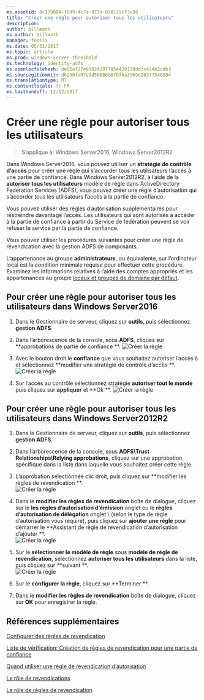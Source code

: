 ```yaml
---
ms.assetid: 8c179884-f0d9-4c7a-973d-820119cf3c38
title: "Créer une règle pour autoriser tous les utilisateurs"
description: 
author: billmath
ms.author: billmath
manager: femila
ms.date: 05/31/2017
ms.topic: article
ms.prod: windows-server-threshold
ms.technology: identity-adfs
ms.openlocfilehash: de85af27e699242977054420178dd3c424b2ddb3
ms.sourcegitcommit: db290fa07e9d50686667bfba3969e20377548504
ms.translationtype: MT
ms.contentlocale: fr-FR
ms.lasthandoff: 12/12/2017
---
```

# <a name="create-a-rule-to-permit-all-users"></a>Créer une règle pour autoriser tous les utilisateurs

>S’applique à: Windows Server2016, Windows Server2012R2

Dans Windows Server2016, vous pouvez utiliser un **stratégie de contrôle d’accès** pour créer une règle qui s’accorder tous les utilisateurs l’accès à une partie de confiance.  Dans Windows Server2012R2, à l’aide de la **autoriser tous les utilisateurs** modèle de règle dans ActiveDirectory Federation Services \(ADFS\), vous pouvez créer une règle d’autorisation qui s’accorder tous les utilisateurs l’accès à la partie de confiance. 

Vous pouvez utiliser des règles d’autorisation supplémentaires pour restreindre davantage l’accès. Les utilisateurs qui sont autorisés à accéder à la partie de confiance à partir du Service de fédération peuvent se voir refuser le service par la partie de confiance.  
  
Vous pouvez utiliser les procédures suivantes pour créer une règle de revendication avec la gestion ADFS de composants.  
  
L’appartenance au groupe **administrateurs**, ou équivalente, sur l’ordinateur local est la condition minimale requise pour effectuer cette procédure.  Examinez les informations relatives à l’aide des comptes appropriés et les appartenances au groupe [locaux et groupes de domaine par défaut](https://go.microsoft.com/fwlink/?LinkId=83477). 

## <a name="to-create-a-rule-to-permit-all-users-in-windows-server-2016"></a>Pour créer une règle pour autoriser tous les utilisateurs dans Windows Server2016

1.  Dans le Gestionnaire de serveur, cliquez sur **outils**, puis sélectionnez **gestion ADFS**.  
  
2.  Dans l’arborescence de la console, sous **ADFS**, cliquez sur **approbations de partie de confiance **. 
![Créer la règle](media/Create-a-Rule-to-Permit-All-Users/permitall1.PNG)

3.  Avec le bouton droit le **confiance** que vous souhaitez autoriser l’accès à et sélectionnez **modifier une stratégie de contrôle d’accès **.  
![Créer la règle](media/Create-a-Rule-to-Permit-All-Users/permitall2.PNG)

4. Sur l’accès au contrôle sélectionnez stratégie **autoriser tout le monde** puis cliquez sur **appliquer** et **Ok **.
![Créer la règle](media/Create-a-Rule-to-Permit-All-Users/permitall3.PNG)
  
## <a name="to-create-a-rule-to-permit-all-users-in-windows-server-2012-r2"></a>Pour créer une règle pour autoriser tous les utilisateurs dans Windows Server2012R2 
  
1.  Dans le Gestionnaire de serveur, cliquez sur **outils**, puis sélectionnez **gestion ADFS**.  
  
2.  Dans l’arborescence de la console, sous **ADFS\\Trust Relationships\\Relying approbations**, cliquez sur une approbation spécifique dans la liste dans laquelle vous souhaitez créer cette règle.  

3.  L’approbation sélectionnée clic droit, puis cliquez sur **modifier les règles de revendication **.  
![Créer la règle](media/Create-a-Rule-to-Permit-All-Users/permitall4.PNG)  

4.  Dans le **modifier les règles de revendication** boîte de dialogue, cliquez sur le **les règles d’autorisation d’émission** onglet ou le **règles d’autorisation de délégation** onglet \ (selon le type de règle d’autorisation vous require\), puis cliquez sur **ajouter une règle** pour démarrer le **Assistant de règle de revendication d’autorisation d’ajouter **.  
![Créer la règle](media/Create-a-Rule-to-Permit-All-Users/permitall5.PNG)  
5.  Sur le **sélectionner le modèle de règle** sous **modèle de règle de revendication**, sélectionnez **autoriser tous les utilisateurs** dans la liste, puis cliquez sur **suivant **.  
![Créer la règle](media/Create-a-Rule-to-Permit-All-Users/permitall6.PNG)    
6.  Sur le **configurer la règle**, cliquez sur **Terminer **.  
  
7.  Dans le **modifier les règles de revendication** boîte de dialogue, cliquez sur **OK** pour enregistrer la règle.  

## <a name="additional-references"></a>Références supplémentaires 
[Configurer des règles de revendication](Configure-Claim-Rules.md)  
 
[Liste de vérification: Création de règles de revendication pour une partie de confiance](https://technet.microsoft.com/library/ee913578.aspx)  
  
[Quand utiliser une règle de revendication d’autorisation](../../ad-fs/technical-reference/When-to-Use-an-Authorization-Claim-Rule.md)  

[Le rôle de revendications](../../ad-fs/technical-reference/The-Role-of-Claims.md)  
  
[Le rôle de règles de revendication](../../ad-fs/technical-reference/The-Role-of-Claim-Rules.md)  
